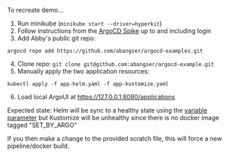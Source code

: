 To recreate demo...
1. Run minikube (`minikube start --driver=hyperkit`)
2. Follow instructions from the [ArgoCD Spike](https://www.notion.so/duffel/ArgoCD-Spike-ff4795979aa64274a22027b80ea4be99) up to and including login
3. Add Abby's public git repo:
```
argocd repo add https://github.com/abangser/argocd-examples.git
```
4. Clone repo: `git clone git@github.com:abangser/argocd-example.git`
5. Manually apply the two application resources:
```
kubectl apply -f app-helm.yaml -f app-kustomize.yaml
```
6. Load local ArgoUI at https://127.0.0.1:8080/applications

Expected state:
Helm will be sync to a healthy state using the [variable parameter](./app-helm.yaml:25) but Kustomize will be unhealthy since there is no docker image tagged "SET_BY_ARGO"

If you then make a change to the provided scratch file, this will force a new pipeline/docker build.